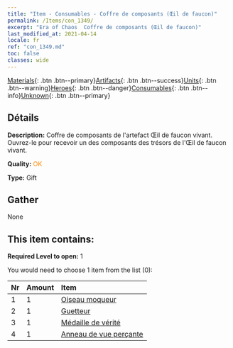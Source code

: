 ```yaml
---
title: "Item - Consumables - Coffre de composants (Œil de faucon)"
permalink: /Items/con_1349/
excerpt: "Era of Chaos  Coffre de composants (Œil de faucon)"
last_modified_at: 2021-04-14
locale: fr
ref: "con_1349.md"
toc: false
classes: wide
---
```

 [Materials](/fr/Items/){: .btn .btn--primary}[Artifacts](/fr/Items/Artifacts/){: .btn .btn--success}[Units](/fr/Items/Units/){: .btn .btn--warning}[Heroes](/fr/Items/Heroes/){: .btn .btn--danger}[Consumables](/fr/Items/Consumables/){: .btn .btn--info}[Unknown](/fr/Items/Unknown/){: .btn .btn--primary}

## Détails
 **Description:** Coffre de composants de l'artefact Œil de faucon vivant. Ouvrez-le pour recevoir un des composants des trésors de l'Œil de faucon vivant.

 **Quality:** <span style="color: #FF8C00">OK</span>

 **Type:** Gift

## Gather

  None

## This item contains:

 **Required Level to open:** 1

 You would need to choose 1 item from the list (0):

  | Nr | Amount |     Item    |
  |:---|:-------|:------------|
  | 1 | 1 | [Oiseau moqueur](/fr/Items/art_132/) | 
  | 2 | 1 | [Guetteur](/fr/Items/art_133/) | 
  | 3 | 1 | [Médaille de vérité](/fr/Items/art_134/) | 
  | 4 | 1 | [Anneau de vue perçante](/fr/Items/art_135/) | 
